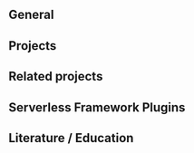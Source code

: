 ## General


## Projects


## Related projects


## Serverless Framework Plugins


## Literature / Education

